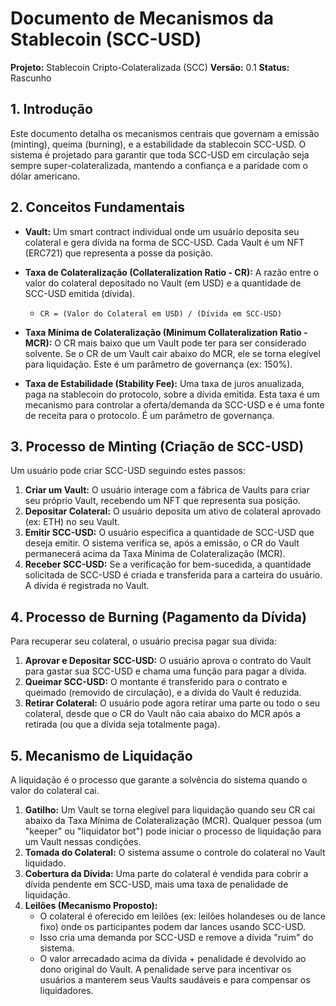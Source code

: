 # Documento de Mecanismos da Stablecoin (SCC-USD)

**Projeto:** Stablecoin Cripto-Colateralizada (SCC)
**Versão:** 0.1
**Status:** Rascunho

## 1. Introdução

Este documento detalha os mecanismos centrais que governam a emissão (minting), queima (burning), e a estabilidade da stablecoin SCC-USD. O sistema é projetado para garantir que toda SCC-USD em circulação seja sempre super-colateralizada, mantendo a confiança e a paridade com o dólar americano.

## 2. Conceitos Fundamentais

- **Vault:** Um smart contract individual onde um usuário deposita seu colateral e gera dívida na forma de SCC-USD. Cada Vault é um NFT (ERC721) que representa a posse da posição.

- **Taxa de Colateralização (Collateralization Ratio - CR):** A razão entre o valor do colateral depositado no Vault (em USD) e a quantidade de SCC-USD emitida (dívida).
  - `CR = (Valor do Colateral em USD) / (Dívida em SCC-USD)`

- **Taxa Mínima de Colateralização (Minimum Collateralization Ratio - MCR):** O CR mais baixo que um Vault pode ter para ser considerado solvente. Se o CR de um Vault cair abaixo do MCR, ele se torna elegível para liquidação. Este é um parâmetro de governança (ex: 150%).

- **Taxa de Estabilidade (Stability Fee):** Uma taxa de juros anualizada, paga na stablecoin do protocolo, sobre a dívida emitida. Esta taxa é um mecanismo para controlar a oferta/demanda da SCC-USD e é uma fonte de receita para o protocolo. É um parâmetro de governança.

## 3. Processo de Minting (Criação de SCC-USD)

Um usuário pode criar SCC-USD seguindo estes passos:

1.  **Criar um Vault:** O usuário interage com a fábrica de Vaults para criar seu próprio Vault, recebendo um NFT que representa sua posição.
2.  **Depositar Colateral:** O usuário deposita um ativo de colateral aprovado (ex: ETH) no seu Vault.
3.  **Emitir SCC-USD:** O usuário especifica a quantidade de SCC-USD que deseja emitir. O sistema verifica se, após a emissão, o CR do Vault permanecerá acima da Taxa Mínima de Colateralização (MCR).
4.  **Receber SCC-USD:** Se a verificação for bem-sucedida, a quantidade solicitada de SCC-USD é criada e transferida para a carteira do usuário. A dívida é registrada no Vault.

## 4. Processo de Burning (Pagamento da Dívida)

Para recuperar seu colateral, o usuário precisa pagar sua dívida:

1.  **Aprovar e Depositar SCC-USD:** O usuário aprova o contrato do Vault para gastar sua SCC-USD e chama uma função para pagar a dívida. 
2.  **Queimar SCC-USD:** O montante é transferido para o contrato e queimado (removido de circulação), e a dívida do Vault é reduzida.
3.  **Retirar Colateral:** O usuário pode agora retirar uma parte ou todo o seu colateral, desde que o CR do Vault não caia abaixo do MCR após a retirada (ou que a dívida seja totalmente paga).

## 5. Mecanismo de Liquidação

A liquidação é o processo que garante a solvência do sistema quando o valor do colateral cai.

1.  **Gatilho:** Um Vault se torna elegível para liquidação quando seu CR cai abaixo da Taxa Mínima de Colateralização (MCR). Qualquer pessoa (um "keeper" ou "liquidator bot") pode iniciar o processo de liquidação para um Vault nessas condições.
2.  **Tomada do Colateral:** O sistema assume o controle do colateral no Vault liquidado.
3.  **Cobertura da Dívida:** Uma parte do colateral é vendida para cobrir a dívida pendente em SCC-USD, mais uma taxa de penalidade de liquidação.
4.  **Leilões (Mecanismo Proposto):**
    - O colateral é oferecido em leilões (ex: leilões holandeses ou de lance fixo) onde os participantes podem dar lances usando SCC-USD.
    - Isso cria uma demanda por SCC-USD e remove a dívida "ruim" do sistema.
    - O valor arrecadado acima da dívida + penalidade é devolvido ao dono original do Vault. A penalidade serve para incentivar os usuários a manterem seus Vaults saudáveis e para compensar os liquidadores.
